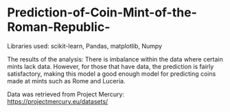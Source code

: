 # Prediction-of-Coin-Mint-of-the-Roman-Republic-
Libraries used: 
scikit-learn, Pandas, matplotlib, Numpy 

The results of the analysis:
There is imbalance within the data where certain mints lack data. However, for those that have data, the prediction is fairly satisfactory, making this model a good enough model for predicting coins made at mints such as Rome and Luceria.

Data was retrieved from Project Mercury: https://projectmercury.eu/datasets/
